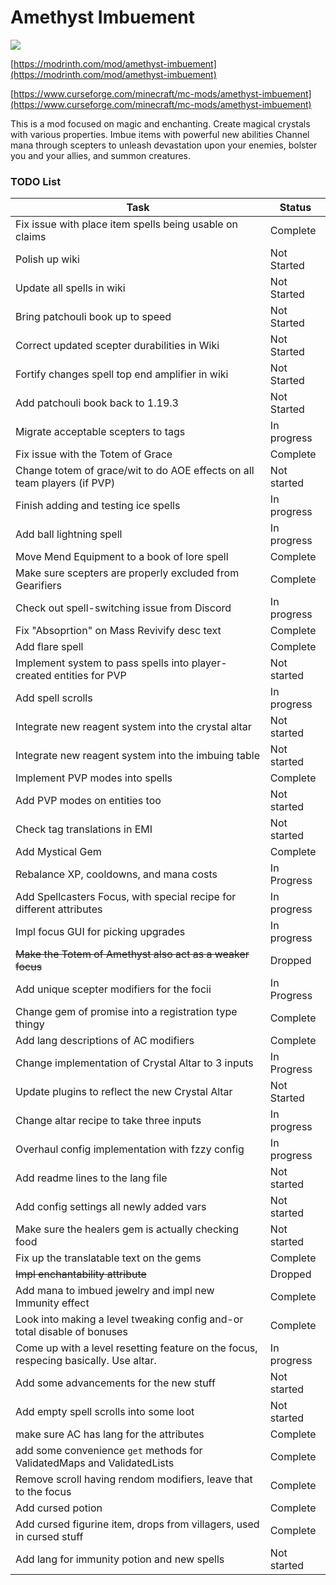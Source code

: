 # Amethyst Imbuement
<p align="left">
<a href="https://opensource.org/licenses/MIT"><img src="https://img.shields.io/badge/License-MIT-brightgreen.svg"></a>
</p>

[https://modrinth.com/mod/amethyst-imbuement](https://modrinth.com/mod/amethyst-imbuement)

[https://www.curseforge.com/minecraft/mc-mods/amethyst-imbuement](https://www.curseforge.com/minecraft/mc-mods/amethyst-imbuement)

This is a mod focused on magic and enchanting. 
Create magical crystals with various properties. 
Imbue items with powerful new abilities 
Channel mana through scepters to unleash devastation upon your enemies, bolster you and your allies, and summon creatures.

### TODO List
|Task|Status|
|----|------|
|Fix issue with place item spells being usable on claims|Complete|
|Polish up wiki|Not Started|
|Update all spells in wiki|Not Started|
|Bring patchouli book up to speed|Not Started|
|Correct updated scepter durabilities in Wiki|Not Started|
|Fortify changes spell top end amplifier in wiki|Not Started|
|Add patchouli book back to 1.19.3|Not Started|
|Migrate acceptable scepters to tags|In progress|
|Fix issue with the Totem of Grace|Complete|
|Change totem of grace/wit to do AOE effects on all team players (if PVP)|Not started|
|Finish adding and testing ice spells|In progress|
|Add ball lightning spell|In progress|
|Move Mend Equipment to a book of lore spell|Complete|
|Make sure scepters are properly excluded from Gearifiers|Complete|
|Check out spell-switching issue from Discord|In progress|
|Fix "Absoprtion" on Mass Revivify desc text|Complete|
|Add flare spell|Complete|
|Implement system to pass spells into player-created entities for PVP|Not started|
|Add spell scrolls|In progress|
|Integrate new reagent system into the crystal altar|Not started|
|Integrate new reagent system into the imbuing table|Not started|
|Implement PVP modes into spells|Complete|
|Add PVP modes on entities too|Not started|
|Check tag translations in EMI|Not started|
|Add Mystical Gem|Complete|
|Rebalance XP, cooldowns, and mana costs|In Progress|
|Add Spellcasters Focus, with special recipe for different attributes|In progress|
|Impl focus GUI for picking upgrades|In progress|
|~~Make the Totem of Amethyst also act as a weaker focus~~|Dropped|
|Add unique scepter modifiers for the focii|In Progress|
|Change gem of promise into a registration type thingy|Complete|
|Add lang descriptions of AC modifiers|Complete|
|Change implementation of Crystal Altar to 3 inputs|In Progress|
|Update plugins to reflect the new Crystal Altar|Not Started|
|Change altar recipe to take three inputs|In progress|
|Overhaul config implementation with fzzy config|In progress|
|Add readme lines to the lang file|Not started|
|Add config settings all newly added vars|Not started|
|Make sure the healers gem is actually checking food|Not started|
|Fix up the translatable text on the gems|Complete|
|~~Impl enchantability attribute~~|Dropped|
|Add mana to imbued jewelry and impl new Immunity effect|Complete|
|Look into making a level tweaking config and-or total disable of bonuses|Complete|
|Come up with a level resetting feature on the focus, respecing basically. Use altar.|In progress|
|Add some advancements for the new stuff|Not started|
|Add empty spell scrolls into some loot|Not started|
|make sure AC has lang for the attributes|Complete|
|add some convenience `get` methods for ValidatedMaps and ValidatedLists|Complete|
|Remove scroll having rendom modifiers, leave that to the focus|Complete|
|Add cursed potion|Complete|
|Add cursed figurine item, drops from villagers, used in cursed stuff|Complete|
|Add lang for immunity potion and new spells|Not started|

